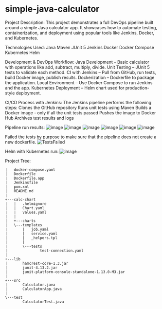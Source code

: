 # simple-java-calculator
Project Description:
This project demonstrates a full DevOps pipeline built around a simple Java calculator app. It showcases how to automate testing, containerization, and deployment using popular tools like Jenkins, Docker, and Kubernetes.

Technologies Used:
Java
Maven
JUnit 5
Jenkins
Docker
Docker Compose
Kubernetes
Helm

Development & DevOps Workflow:
Java Development – Basic calculator with operations like add, subtract, multiply, divide.
Unit Testing – JUnit 5 tests to validate each method.
CI with Jenkins – Pull from GitHub, run tests, build Docker image, publish results.
Dockerization – Dockerfile to package the application.
Local Environment – Use Docker Compose to run Jenkins and the app.
Kubernetes Deployment – Helm chart used for production-style deployment.

CI/CD Process with Jenkins:
The Jenkins pipeline performs the following steps:
Clones the GitHub repository
Runs unit tests using Maven
Builds a Docker image - only if all the unit tests passed
Pushes the image to Docker Hub
Archives test results and logs

Pipeline run results:
![image](https://github.com/user-attachments/assets/e3cd4b0e-ff69-4bcc-88e9-511f830c03f0)
![image](https://github.com/user-attachments/assets/1851bced-e857-4da9-ae5f-442f54209265)
![image](https://github.com/user-attachments/assets/216cec48-a131-4fdf-a885-a976d369f93b)
![image](https://github.com/user-attachments/assets/ed8415c4-be07-4064-8b2e-dc969b1cde10)
![image](https://github.com/user-attachments/assets/73c07d76-5f07-42bd-aca9-ace912d0a6bb)
![image](https://github.com/user-attachments/assets/37b2fddf-a6d8-4739-8476-6d6bec4a1029)





Failed the tests by purpose to make sure that the pipeline does not create a new dockerfile.
![TestsFailed](https://github.com/user-attachments/assets/9523ec40-0806-430f-a4c1-8ae5edd09872)

Helm with Kubernetes run:
![image](https://github.com/user-attachments/assets/d59c01ec-5da7-4e7c-9142-6d6c33ad3abf)





Project Tree:


```
|   docker-compose.yaml
|   Dockerfile
|   Dockerfile.app
|   Jenkinsfile
|   pom.xml
|   README.md
|
+---calc-chart
|   |   .helmignore
|   |   Chart.yaml
|   |   values.yaml
|   |
|   +---charts
|   \---templates
|       |   job.yaml
|       |   service.yaml
|       |   _helpers.tpl
|       |
|       \---tests
|               test-connection.yaml
|
+---lib
|       hamcrest-core-1.3.jar
|       junit-4.13.2.jar
|       junit-platform-console-standalone-1.13.0-M3.jar
|
+---src
|       Calculator.java
|       CalculatorApp.java
|
\---test
        CalculatorTest.java
```
